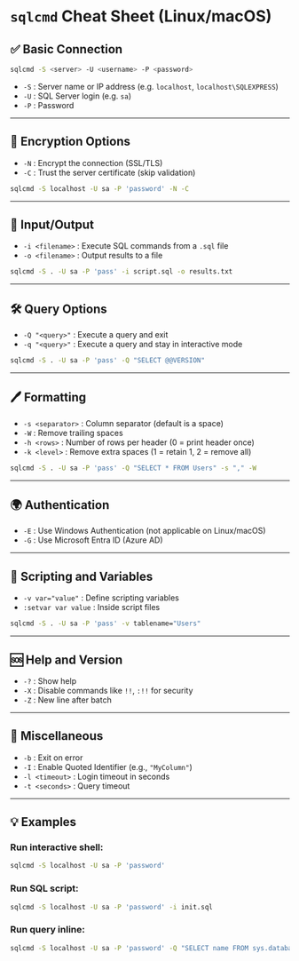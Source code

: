 # `sqlcmd` Cheat Sheet (Linux/macOS)

## ✅ Basic Connection

```bash
sqlcmd -S <server> -U <username> -P <password>
```

- `-S` : Server name or IP address (e.g. `localhost`, `localhost\SQLEXPRESS`)
- `-U` : SQL Server login (e.g. `sa`)
- `-P` : Password

---

## 🔐 Encryption Options

- `-N` : Encrypt the connection (SSL/TLS)
- `-C` : Trust the server certificate (skip validation)

```bash
sqlcmd -S localhost -U sa -P 'password' -N -C
```

---

## 📄 Input/Output

- `-i <filename>` : Execute SQL commands from a `.sql` file
- `-o <filename>` : Output results to a file

```bash
sqlcmd -S . -U sa -P 'pass' -i script.sql -o results.txt
```

---

## 🛠️ Query Options

- `-Q "<query>"` : Execute a query and exit
- `-q "<query>"` : Execute a query and stay in interactive mode

```bash
sqlcmd -S . -U sa -P 'pass' -Q "SELECT @@VERSION"
```

---

## 🖊️ Formatting

- `-s <separator>` : Column separator (default is a space)
- `-W` : Remove trailing spaces
- `-h <rows>` : Number of rows per header (0 = print header once)
- `-k <level>` : Remove extra spaces (1 = retain 1, 2 = remove all)

```bash
sqlcmd -S . -U sa -P 'pass' -Q "SELECT * FROM Users" -s "," -W
```

---

## 🌍 Authentication

- `-E` : Use Windows Authentication (not applicable on Linux/macOS)
- `-G` : Use Microsoft Entra ID (Azure AD)

---

## 🧩 Scripting and Variables

- `-v var="value"` : Define scripting variables
- `:setvar var value` : Inside script files

```bash
sqlcmd -S . -U sa -P 'pass' -v tablename="Users"
```

---

## 🆘 Help and Version

- `-?` : Show help
- `-X` : Disable commands like `!!`, `:!!` for security
- `-Z` : New line after batch

---

## 🧼 Miscellaneous

- `-b` : Exit on error
- `-I` : Enable Quoted Identifier (e.g., `"MyColumn"`)
- `-l <timeout>` : Login timeout in seconds
- `-t <seconds>` : Query timeout

---

## 💡 Examples

### Run interactive shell:

```bash
sqlcmd -S localhost -U sa -P 'password'
```

### Run SQL script:

```bash
sqlcmd -S localhost -U sa -P 'password' -i init.sql
```

### Run query inline:

```bash
sqlcmd -S localhost -U sa -P 'password' -Q "SELECT name FROM sys.databases"
```
